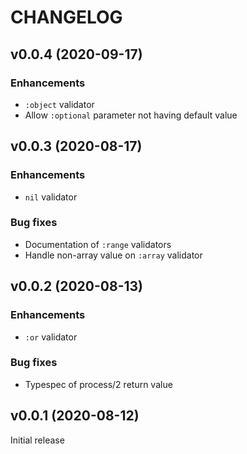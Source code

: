 # CHANGELOG

## v0.0.4 (2020-09-17)

### Enhancements

* `:object` validator
* Allow `:optional` parameter not having default value

## v0.0.3 (2020-08-17)

### Enhancements

* `nil` validator

### Bug fixes

* Documentation of `:range` validators
* Handle non-array value on `:array` validator

## v0.0.2 (2020-08-13)

### Enhancements

* `:or` validator

### Bug fixes

* Typespec of process/2 return value

## v0.0.1 (2020-08-12)

Initial release